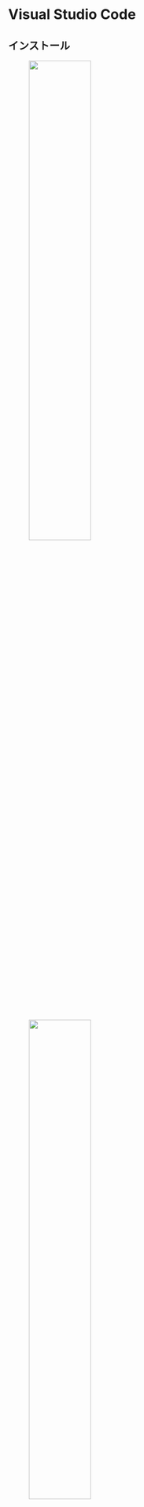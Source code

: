 # Visual Studio Code

## インストール

<img src="images/vs001.PNG" width="50%" style="margin-left: 3em">
<!-- ![](images/vs001.PNG) -->

<!-- <br><br><br> -->

<img src="images/vs002.PNG" width="50%" style="margin-left: 3em">

<!-- ![](images/vs002.PNG) -->

<!-- <br><br><br> -->

<img src="images/vs003.PNG" width="50%" style="margin-left: 3em">

<!-- ![](images/vs003.PNG) -->

<!-- <br><br><br> -->

<img src="images/vs004.PNG" width="50%" style="margin-left: 3em">

<!-- ![](images/vs004.PNG) -->

<!-- <br><br><br> -->

<img src="images/vs005.PNG" width="50%" style="margin-left: 3em">

<!-- ![](images/vs005.PNG) -->

<br><br><br>

### 基本設定①-フォントサイズの変更
  1. メニューバーの《ファイル》＞ 《ユーザー設定》 > [設定]（または左下の[⚙]アイコン＞ [設定]）

<img src="images/vs007-1.png" width="50%" style="margin-left: 3em">
<img src="images/vs007-2.png" width="30%" style="margin-left: 3em">

<!-- ![](images/vs007.PNG) -->

  2. 《よく使用するもの》一覧のより《Editor: Font Size》（フォントサイズ(ピクセル単位)を制御します。）を選択
  3. 《14》から半角数値で《18》（好きな値でも可）に変更する。*エンターしなくても自動保存される。

<img src="images/vs008.PNG" width="70%" style="margin-left: 3em">

<!-- ![](images/vs008.PNG) -->

### 基本設定②-タブサイズの変更
  1. 《よく使用するもの》一覧のより《Editor: Tab Size》（1つのタブに相当するスペースの数）を選択
  2. 《4》から半角数値で《2》に変更する。*エンターしなくても自動保存される。

<img src="images/vs008-2.png" width="50%" style="margin-left: 3em">

<!-- ![](images/vs008-2.png) -->

<div style="page-break-before:always"></div>

### 基本設定③-半角スペースなど空白文字を表示
  1. 《よく使用するもの》一覧のより《Editor: Render Whitespace》（エディターで空白文字を表示するかどうかを制御します。）を選択
  1. 《selection》から《all》に変更する。

<img src="images/vs008-3.png" width="50%" style="margin-left: 3em">

<!-- ![](images/vs008-3.png) -->

### 基本設定④-行の折り返し方法
  1. 《よく使用するもの》一覧のより《Editor: Word Wrap》（行の折り返し方法を制御します。）を選択
  2. 《off》から《on》に変更する。

<img src="images/vs009.png" width="50%" style="margin-left: 3em">

<!-- ![](images/vs009.PNG) -->

<div style="page-break-before:always"></div>

### 基本設定⑤-ミニマップの非表示
ソースが長くなると右上にソース全体像「ミニマップ」が表示されて少し邪魔になるので非表示にします。
  1. 左メニューの《テキストエディター》一覧より《ミニマップ》を選択
  2. 《Enabled》（ミニマップを表示するかどうかを制御します。）の☑を外して非表示にする

<img src="images/vs010.png" width="50%" style="margin-left: 3em">

<!-- ![](images/vs010.PNG) -->

### 拡張機能③-自動整形
Ctrl+Shift+Fで整形(フォーマット)が全で可能ですがめんどくさいので、ペースト及び保存時に
  1. メニューバーの《ファイル》＞ 《ユーザー設定》 > [設定]画面　（または左下の[⚙]アイコン＞ [設定]）
  2. 検索窓に「format」を入力
  3. 検索結果の以下を設定
      1. Editor:Default Formatter => 「HTML 言語機能」を選択
      2. Editor:Format On Paste => チェックを入れる
      3. Editor:Format On Save => チェックを入れる

<img src="images/vs011.png" width="50%" style="margin-left: 3em">

<!-- ![](images/vs011.png) -->

<div style="page-break-before:always"></div>

### 配色テーマ設定
1. 《ファイル》から《ユーザ設定》にロールオーバーし、《配色テーマ》を選択
2. 上部コマンド入力欄より一覧が表示される。
3. 各配色のプレビューを確認するため、上下方向キー（↑↓）で確認
4. 授業で使用する配色《Light（Visual Studio Code）》（好きな色を選択しても可）をエンタキーで選択し適用

- 人気の配色は、《Monokai》です。
  - 有名なテキストエディタ《Sublime Text（サブライムテキスト）》の基本配色で、
- 目に優しい黒背景かつコードの視認性が高いため。

<img src="images/vs012.png" width="50%" style="margin-left: 3em">

<!-- ![](images/vs012.png) -->

### 諸注意
- 《F11》キーを押してしまうと、エディターのウィンドウが全画面表示となりメニューバーが非表示となる。
- もう一度《F11》キーを押すとエディターのウィンドウ表示を元に戻せます。
